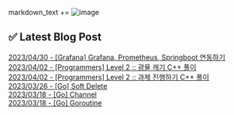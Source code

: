 

markdown_text += ![image](https://user-images.githubusercontent.com/76645095/162124599-f9d701d6-e523-49c4-a6ce-193dc38f1026.png)

## ✅ Latest Blog Post

[2023/04/30 - [Grafana] Grafana, Prometheus, Springboot 연동하기](https://jojaeng2.tistory.com/82) <br/>
[2023/04/02 - [Programmers] Level 2 :: 광물 캐기 C++ 풀이](https://jojaeng2.tistory.com/81) <br/>
[2023/04/02 - [Programmers] Level 2 :: 과제 진행하기 C++ 풀이](https://jojaeng2.tistory.com/80) <br/>
[2023/03/26 - [Go] Soft Delete](https://jojaeng2.tistory.com/79) <br/>
[2023/03/18 - [Go] Channel](https://jojaeng2.tistory.com/78) <br/>
[2023/03/18 - [Go] Goroutine](https://jojaeng2.tistory.com/77) <br/>
